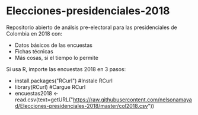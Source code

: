 # Elecciones-presidenciales-2018
Repositorio abierto de análsis pre-electoral para las presidenciales de Colombia en 2018 con:

- Datos básicos de las encuestas
- Fichas técnicas
- Más cosas, si el tiempo lo permite

Si usa R, importe las encuestas 2018 en 3 pasos:

- install.packages("RCurl")   #Instale RCurl
- library(RCurl)              #Cargue RCurl
- encuestas2018 <- read.csv(text=getURL("https://raw.githubusercontent.com/nelsonamayad/Elecciones-presidenciales-2018/master/col2018.csv"))
